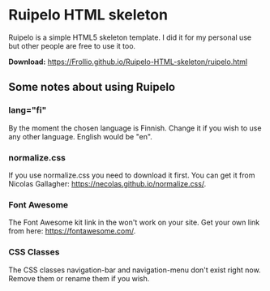 # Ruipelo HTML skeleton

Ruipelo is a simple HTML5 skeleton template. I did it for my personal use but other people are free to use it too.

**Download:** https://Frollio.github.io/Ruipelo-HTML-skeleton/ruipelo.html

## Some notes about using Ruipelo

### lang="fi"

By the moment the chosen language is Finnish. Change it if you wish to use any other language. English would be "en".

### normalize.css

If you use normalize.css you need to download it first. You can get it from Nicolas Gallagher: https://necolas.github.io/normalize.css/.

### Font Awesome

The Font Awesome kit link in the <head> won't work on your site. Get your own link from here: https://fontawesome.com/.

### CSS Classes

The CSS classes navigation-bar and navigation-menu don't exist right now. Remove them or rename them if you wish.